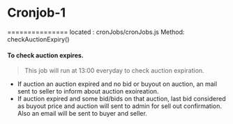 # Cronjob-1
===============
located : cronJobs/cronJobs.js
Method: checkAuctionExpiry()
#### To check auction expires.

> This job will run at 13:00 everyday to check auction expiration.
 * If auction an auction expired and no bid or buyout on auction, an mail sent to seller to inform about auction exoireation.
 * If auction expired and some bid/bids on that auction, last bid considered as buyout price and auction will sent to admin for sell out confirmation. Also an email will be sent to buyer and seller.

